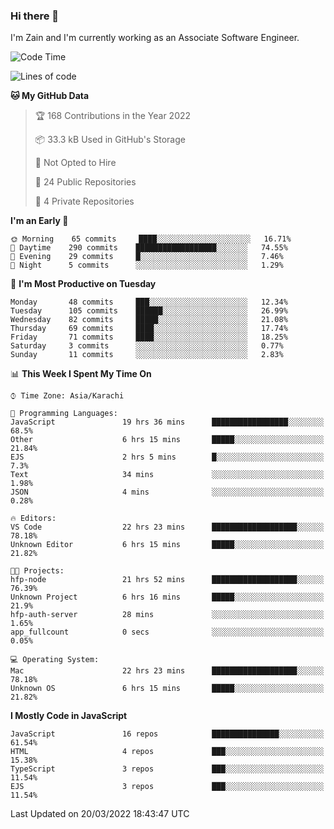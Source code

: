 ### Hi there 👋

I'm Zain and I'm currently working as an Associate Software Engineer.

<!--START_SECTION:waka-->
![Code Time](http://img.shields.io/badge/Code%20Time-138%20hrs%2011%20mins-blue)

![Lines of code](https://img.shields.io/badge/From%20Hello%20World%20I%27ve%20Written-3%20Million%20lines%20of%20code-blue)

**🐱 My GitHub Data** 

> 🏆 168 Contributions in the Year 2022
 > 
> 📦 33.3 kB Used in GitHub's Storage 
 > 
> 🚫 Not Opted to Hire
 > 
> 📜 24 Public Repositories 
 > 
> 🔑 4 Private Repositories  
 > 
**I'm an Early 🐤** 

```text
🌞 Morning    65 commits     ████░░░░░░░░░░░░░░░░░░░░░   16.71% 
🌆 Daytime    290 commits    ██████████████████░░░░░░░   74.55% 
🌃 Evening    29 commits     █░░░░░░░░░░░░░░░░░░░░░░░░   7.46% 
🌙 Night      5 commits      ░░░░░░░░░░░░░░░░░░░░░░░░░   1.29%

```
📅 **I'm Most Productive on Tuesday** 

```text
Monday       48 commits     ███░░░░░░░░░░░░░░░░░░░░░░   12.34% 
Tuesday      105 commits    ██████░░░░░░░░░░░░░░░░░░░   26.99% 
Wednesday    82 commits     █████░░░░░░░░░░░░░░░░░░░░   21.08% 
Thursday     69 commits     ████░░░░░░░░░░░░░░░░░░░░░   17.74% 
Friday       71 commits     ████░░░░░░░░░░░░░░░░░░░░░   18.25% 
Saturday     3 commits      ░░░░░░░░░░░░░░░░░░░░░░░░░   0.77% 
Sunday       11 commits     ░░░░░░░░░░░░░░░░░░░░░░░░░   2.83%

```


📊 **This Week I Spent My Time On** 

```text
⌚︎ Time Zone: Asia/Karachi

💬 Programming Languages: 
JavaScript               19 hrs 36 mins      █████████████████░░░░░░░░   68.5% 
Other                    6 hrs 15 mins       █████░░░░░░░░░░░░░░░░░░░░   21.84% 
EJS                      2 hrs 5 mins        █░░░░░░░░░░░░░░░░░░░░░░░░   7.3% 
Text                     34 mins             ░░░░░░░░░░░░░░░░░░░░░░░░░   1.98% 
JSON                     4 mins              ░░░░░░░░░░░░░░░░░░░░░░░░░   0.28%

🔥 Editors: 
VS Code                  22 hrs 23 mins      ███████████████████░░░░░░   78.18% 
Unknown Editor           6 hrs 15 mins       █████░░░░░░░░░░░░░░░░░░░░   21.82%

🐱‍💻 Projects: 
hfp-node                 21 hrs 52 mins      ███████████████████░░░░░░   76.39% 
Unknown Project          6 hrs 16 mins       █████░░░░░░░░░░░░░░░░░░░░   21.9% 
hfp-auth-server          28 mins             ░░░░░░░░░░░░░░░░░░░░░░░░░   1.65% 
app_fullcount            0 secs              ░░░░░░░░░░░░░░░░░░░░░░░░░   0.05%

💻 Operating System: 
Mac                      22 hrs 23 mins      ███████████████████░░░░░░   78.18% 
Unknown OS               6 hrs 15 mins       █████░░░░░░░░░░░░░░░░░░░░   21.82%

```

**I Mostly Code in JavaScript** 

```text
JavaScript               16 repos            ███████████████░░░░░░░░░░   61.54% 
HTML                     4 repos             ███░░░░░░░░░░░░░░░░░░░░░░   15.38% 
TypeScript               3 repos             ███░░░░░░░░░░░░░░░░░░░░░░   11.54% 
EJS                      3 repos             ███░░░░░░░░░░░░░░░░░░░░░░   11.54%

```



 Last Updated on 20/03/2022 18:43:47 UTC
<!--END_SECTION:waka-->

<!--
**ZainAmjad68/ZainAmjad68** is a ✨ _special_ ✨ repository because its `README.md` (this file) appears on your GitHub profile.

Here are some ideas to get you started:

- 🔭 I’m currently working on ...
- 🌱 I’m currently learning ...
- 👯 I’m looking to collaborate on ...
- 🤔 I’m looking for help with ...
- 💬 Ask me about ...
- 📫 How to reach me: ...
- 😄 Pronouns: ...
- ⚡ Fun fact: ...
-->

